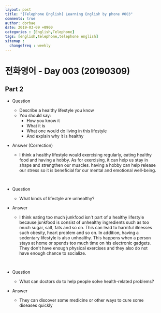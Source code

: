 ```yaml
---
layout: post
title: "[Telephone English] Learning English by phone #003"
comments: true
author: dorbae
date: 2019-03-09 +0900
categories : [English,Telephone]
tags: [english,telephone,telephone english]
sitemap :
  changefreq : weekly
---
```


# 전화영어 - Day 003 (20190309)

## Part 2
* Question
    * Describe a healthy lifestyle you know
    * You should say: 
        * How you know it
        * What it is
        * What one would do living in this lifestyle
        * And explain why it is healthy

* Answer (Correction)
    * I think a healthy lifestyle would exercising regularly, eating healthy food and having a hobby. As for exercising, it can help us stay in shape and strengthen our muscles. having a hobby can help release our stress so it is beneficial for our mental and emotional well-being.


<br />

* Question
    * What kinds of lifestyle are unhealthy?

* Answer
    * I think eating too much junkfood isn't part of a healthy lifestyle because junkfood is consist of unhealthy ingredients such as too much sugar, salt, fats and so on. This can lead to harmful illnesses such obesity, heart problem and so on. In addition, having a sedentary lifestyle is also unhealthy. This happens when a person stays at home or spends too much time on his electronic gadgets. They don't have enough physical exercises and they also do not have enough chance to socialize.

<br />

* Question
    * What can doctors do to help people solve health-related problems?

* Answer
    * They can discover some medicine or other ways to cure some diseases quickly